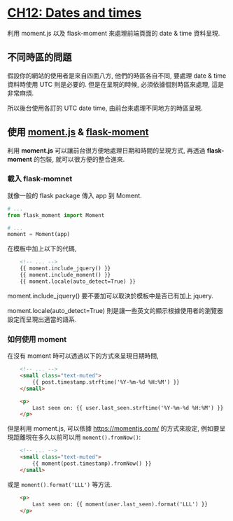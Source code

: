 # [CH12: Dates and times](<https://blog.miguelgrinberg.com/post/the-flask-mega-tutorial-part-xii-dates-and-times>)

利用 moment.js 以及 flask-moment 來處理前端頁面的 date & time 資料呈現.

## 不同時區的問題

假設你的網站的使用者是來自四面八方, 他們的時區各自不同, 要處理 date & time 資料時使用 UTC 則是必要的. 但是在呈現的時候, 必須依據個別時區來處理, 這是非常麻煩.

所以後台使用各訂的 UTC date time, 由前台來處理不同地方的時區呈現.

## 使用 [moment.js](<https://momentjs.com/>) & [flask-moment](<https://github.com/miguelgrinberg/Flask-Moment>)

利用 **moment.js** 可以讓前台很方便地處理日期和時間的呈現方式, 再透過 **flask-moment** 的包裝, 就可以很方便的整合進來.

### 載入 flask-momnet

就像一般的 flask package 傳入 app 到 Moment.

```python __init__.py
# ...
from flask_moment import Moment

# ...
moment = Moment(app)
```

在模板中加上以下的代碼,

```html base.html
    <!-- ... -->
    {{ moment.include_jquery() }}
    {{ moment.include_moment() }}
    {{ moment.locale(auto_detect=True) }}
```

moment.include_jquery() 要不要加可以取決於模板中是否已有加上 jquery. 

moment.locale(auto_detect=True) 則是讓一些英文的顯示根據使用者的瀏覽器設定而呈現出適當的語系.

### 如何使用 moment

在沒有 moment 時可以透過以下的方式來呈現日期時間,

```html _post.html
    <!-- ... -->
    <small class="text-muted">
        {{ post.timestamp.strftime('%Y-%m-%d %H:%M') }}
    </small>
```

```html user.html
    <p>
        Last seen on: {{ user.last_seen.strftime('%Y-%m-%d %H:%M') }}
    </p>
```

但是利用 moment.js, 可以依據 <https://momentjs.com/> 的方式來設定, 例如要呈現距離現在多久以前可以用 `moment().fromNow()`:

```html _post.html
    <!-- ... -->
    <small class="text-muted">
        {{ moment(post.timestamp).fromNow() }}
    </small>
```

或是 `moment().format('LLL')` 等方法.

```html user.html
    <p>
        Last seen on: {{ moment(user.last_seen).format('LLL') }}
    </p>
```
